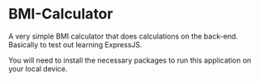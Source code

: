 # BMI-Calculator
A very simple BMI calculator that does calculations on the back-end. Basically to test out learning ExpressJS.

You will need to install the necessary packages to run this application on your local device.
